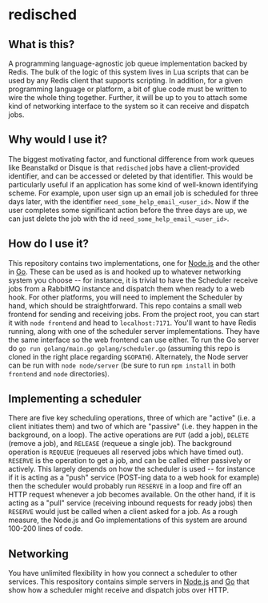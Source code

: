 # redisched

## What is this?
A programming language-agnostic job queue implementation backed by Redis. The bulk of the logic of this system lives in Lua scripts that can be used by any Redis client that supports scripting. In addition, for a given programming language or platform, a bit of glue code must be written to wire the whole thing together. Further, it will be up to you to attach some kind of networking interface to the system so it can receive and dispatch jobs.

## Why would I use it?
The biggest motivating factor, and functional difference from work queues like Beanstalkd or Disque is that `redisched` jobs have a client-provided identifier, and can be accessed or deleted by that identifier. This would be particularly useful if an application has some kind of well-known identifying scheme. For example, upon user sign up an email job is scheduled for three days later, with the identifier `need_some_help_email_<user_id>`. Now if the user completes some significant action before the three days are up, we can just delete the job with the id `need_some_help_email_<user_id>`.

## How do I use it?
This repository contains two implementations, one for [Node.js](https://github.com/nickb1080/redisched/blob/master/node/scheduler.js) and the other in [Go](https://github.com/nickb1080/redisched/blob/master/golang/scheduler.go). These can be used as is and hooked up to whatever networking system you choose -- for instance, it is trivial to have the Scheduler receive jobs from a RabbitMQ instance and dispatch them when ready to a web hook. For other platforms, you will need to implement the Scheduler by hand, which should be straightforward. This repo contains a small web frontend for sending and receiving jobs. From the project root, you can start it with `node frontend` and head to `localhost:7171`. You'll want to have Redis running, along with one of the scheduler server implementations. They have the same interface so the web frontend can use either. To run the Go server do `go run golang/main.go golang/scheduler.go` (assuming this repo is cloned in the right place regarding `$GOPATH`). Alternately, the Node server can be run with `node node/server` (be sure to run `npm install` in both `frontend` and `node` directories).

## Implementing a scheduler
There are five key scheduling operations, three of which are "active" (i.e. a client initiates them) and two of which are "passive" (i.e. they happen in the background, on a loop). The active operations are `PUT` (add a job), `DELETE` (remove a job), and `RELEASE` (requeue a single job). The background operation is `REQUEUE` (requeues all reserved jobs which have timed out). `RESERVE` is the operation to get a job, and can be called either passively or actively. This largely depends on how the scheduler is used -- for instance if it is acting as a "push" service (POST-ing data to a web hook for example) then the scheduler would probably run `RESERVE` in a loop and fire off an HTTP request whenever a job becomes available. On the other hand, if it is acting as a "pull" service (receiving inbound requests for ready jobs) then `RESERVE` would just be called when a client asked for a job. As a rough measure, the Node.js and Go implementations of this system are around 100-200 lines of code.

## Networking
You have unlimited flexibility in how you connect a scheduler to other services. This respository contains simple  servers in [Node.js](https://github.com/nickb1080/redisched/blob/master/node/server/index.js) and [Go](https://github.com/nickb1080/redisched/blob/master/golang/main.go) that show how a scheduler might receive and dispatch jobs over HTTP.
